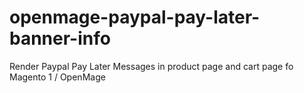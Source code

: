 # openmage-paypal-pay-later-banner-info
Render Paypal Pay Later Messages in product page and cart page fo Magento 1 / OpenMage
